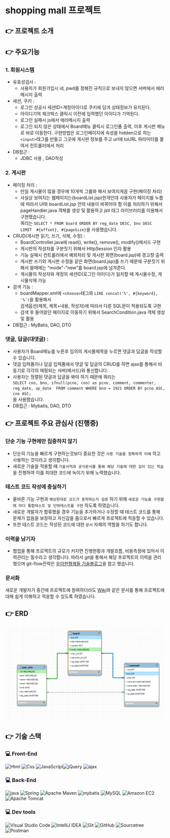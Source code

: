 # shopping mall 프로젝트 


## :point_right: 프로젝트 소개 

## :point_right: 주요기능

### 1. 회원시스템

* 유효성검사 : 
	* 사용자가 회원가입시 id, pwd를 정해진 규칙으로 보내지 않으면 서버에서 에러메시지 출력 
* 세션, 쿠키 : 
	* 로그인 성공시 세션ID=계정아이디로 쿠키에 담겨 상태정보가 유지된다.
	* 아이디기억 체크박스 클릭시 이전에 입력했던 아이디가 기억된다. 
	* 로그인 실패시 js에서 에러메시지 출력
	* 로그인 되지 않은 상태에서 Board메뉴 클릭시 로그인폼 출력, 이후 게시판 메뉴로 바로 이동한다. 구현방법은 로그인페이지에 속성을 hidden으로 하는 `<input>`태그를 만들고 그곳에 게시판 정보를 주고 url에 toURL 파라미터를 붙여서 컨트롤러에서 처리 
* DB접근 : 
	* JDBC 사용 , DAO작성 

### 2. 게시판

* 페이징 처리 : 
	* 만일 게시물이 많을 경우에 10개씩 그룹화 해서 보여지게끔 구현(페이징 처리)
	* 사실상 보여지는 웹페이지는(boardList.jsp)한개인데 사용자가 페이지를 누름에 따라서 UI와 boardList.jsp 안의 내용이 바뀌어야 함 이를 처리하기 위해서 pageHandler.java 객체를 생성 및 활용하고 jstl 태그 라이브러리를 이용해서 구현했습니다. <br> 쿼리는 `SELECT * FROM board ORDER BY reg_date DESC, bno DESC LIMIT  #{offset}, #{pageSize}`을 사용했습니다.
* CRUD(게시판 읽기, 쓰기, 삭제, 수정) : 
	* BoardController.java에 read(), write(), remove(), modify()메서드 구현 
	* 게시판의 작성자를 구분짓기 위해서 HttpSession 인자 활용 
	* 기능 실패시 컨트롤러에서 예외처리 및 게시판 화면(board.jsp)에 경고창 출력 
	* 게시판 쓰기와 게시판 수정을 같은 화면(board.jsp)를 쓰기 때문에 구분짓기 위해서 쓸때에는 "mode"-"new"를 board.jsp에 넘겨준다. 
	* 게시물의 작성자와 계정의 세션ID(로그인 아이디)가 일치할 때 게시물수정, 게시물삭제 가능
* 검색 기능 :
	* boardMapper.xml에 `<choose>`태그와 `LIKE concat('%', #{keyword}, '%')`을 활용해서 <br>검색옵션(제목, 제목+내용, 작성자)에 따라서 다른 SQL문이 적용되도록 구현 
	* 검색 후 들어왔던 페이지로 이동하기 위해서 SearchCondition.java 객체 생성 및 활용 
* DB접근 : MyBatis, DAO, DTO


### 댓글, 답글(대댓글) :

* 사용자가 Board메뉴를 누른후 임의의 게시물제목을 누르면 댓글과 답글을 작성할 수 있습니다. 
* 댓글 입력폼이나 답글 입력폼에서 댓글 및 답글의 CRUD를 하면 ajax를 통해서 비동기로 각각의 매핑되는 서버(메서드)와 통신합니다. 
* 사용자는 정렬된 댓글과 답글을 봐야 하기 때문에 쿼리는 <br>
`SELECT cno, bno, ifnull(pcno, cno) as pcno, comment, commenter, reg_date, up_date 
FROM comment
WHERE bno = 1921
ORDER BY pcno ASC, cno ASC;` <br> 을 사용했습니다. 
* DB접근 : Mybatis, DAO, DTO







## :point_right: 프로젝트 주요 관심사 (진행중)
### 단순 기능 구현에만 집중하지 않기 
* 단순히 기능을 빠르게 구현하는것보다 중요한 것은 `사용 기술을 정확하게 이해` 하고 사용하는 것이라고 생각합니다. 
* 새로운 기술을 적용할 때 `기술서적과 공식문서를 통해 해당 기술에 대한 깊이 있는 학습` 을 진행하여 이를 최대한 코드에 녹이기 위해 노력했습니다. 
### 테스트 코드 작성에 충실하기 
* 올바른 기능 구현과 `예상한대로 코드가 동작하는지 검증` 하기 위해 `새로운 기능을 구현할 때 마다 통합테스트 및 단위테스트를 구현` 하도록 하였습니다. 
* 새로운 개발자가 합류했을 경우 기능을 추가하거나 수정할 때 테스트 코드를 통해 문제가 없음을 보장하고 자신감을 줌으로서 빠르게 프로젝트에 적응할 수 있습니다. 
* 또한 테스트 코드는 작성된 코드에 대한 `문서` 자체의 역할을 하기도 합니다. 
### 이력을 남기자 
* 협업을 통해 프로젝트의 규모가 커지면 진행현황과 개발흐름, 비용측정에 있어서 이력관리는 필수라고 생각합니다. 따라서 git을 통해서 해당 프로젝트의 이력을 관리했으며 git-flow전략은 [우아한형제들 기술블로그](https://techblog.woowahan.com/2553/)을 참고 했습니다. 
### 문서화
새로운 개발자가 중간에 프로젝트에 참여하더라도 [Wiki](https://github.com/junhui-LEE/shopping/wiki)와 같은 문서를 통해  프로젝트에 대해 쉽게 이해하고 적응할 수 있도록 하였습니다. 

## :point_right: ERD
![shopping mall 프로젝트 ERD](./README_IMAGES/ERD.PNG)

## :point_right: 기술 스택
### 💻 Front-End
<img alt="Html" src ="https://img.shields.io/badge/HTML5-E34F26.svg?&style=for-the-badge&logo=HTML5&logoColor=white"/> <img alt="Css" src ="https://img.shields.io/badge/CSS3-1572B6.svg?&style=for-the-badge&logo=CSS3&logoColor=white"/> <img alt="JavaScript" src ="https://img.shields.io/badge/JavaScriipt-F7DF1E.svg?&style=for-the-badge&logo=JavaScript&logoColor=black"/><img alt="jQuery" src ="https://img.shields.io/badge/jQuery-0769AD.svg?&style=for-the-badge&logo=jQuery&logoColor=white"/> <img alt="ajax" src ="https://img.shields.io/badge/ajax-23C8D2.svg?&style=for-the-badge&logo=ajax&logoColor=white"/>

### 💻 Back-End
<img alt="java" src ="https://img.shields.io/badge/java-FBBA00.svg?&style=for-the-badge&logo=java&logoColor=white"/> <img alt="Spring" src ="https://img.shields.io/badge/Spring-6DB33F.svg?&style=for-the-badge&logo=Spring&logoColor=white"/> 
<img alt="Apache Maven" src ="https://img.shields.io/badge/Apache Maven-C71A36.svg?&style=for-the-badge&logo=Apache Maven&logoColor=white"/> <img alt="mybatis" src ="https://img.shields.io/badge/mybatis-6100A5.svg?&style=for-the-badge&logo=mybatis&logoColor=white"/> <img alt="MySQL" src ="https://img.shields.io/badge/MySQL-4479A1.svg?&style=for-the-badge&logo=MySQL&logoColor=white"/> <img alt="Amazon EC2" src ="https://img.shields.io/badge/Amazon EC2-FF9900.svg?&style=for-the-badge&logo=Amazon EC2&logoColor=white"/> <img alt="Apache Tomcat" src ="https://img.shields.io/badge/Apache Tomcat-F8DC75.svg?&style=for-the-badge&logo=Apache Tomcat&logoColor=white"/> 

### 💻 Dev tools
<img alt="Visual Studio Code" src ="https://img.shields.io/badge/Visual Studio Code-007ACC.svg?&style=for-the-badge&logo=Visual Studio Code&logoColor=white"/> <img alt="IntelliJ IDEA" src ="https://img.shields.io/badge/IntelliJ IDEA-000000.svg?&style=for-the-badge&logo=IntelliJ IDEA&logoColor=white"/> <img alt="Git" src ="https://img.shields.io/badge/Git-F05032.svg?&style=for-the-badge&logo=Git&logoColor=white"/> <img alt="GitHub" src ="https://img.shields.io/badge/GitHub-181717.svg?&style=for-the-badge&logo=GitHub&logoColor=white"/> <img alt="Sourcetree" src ="https://img.shields.io/badge/Sourcetree-0052CC.svg?&style=for-the-badge&logo=Sourcetree&logoColor=white"/> <img alt="Postman" src ="https://img.shields.io/badge/Postman-FF6C37.svg?&style=for-the-badge&logo=Postman&logoColor=white"/> 

